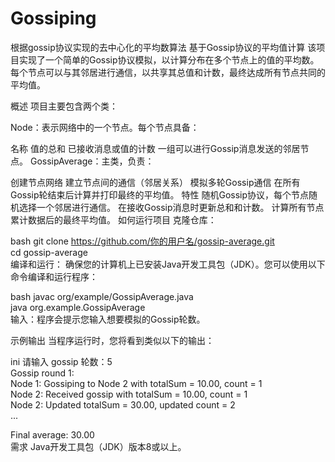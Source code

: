 # Gossiping
根据gossip协议实现的去中心化的平均数算法
基于Gossip协议的平均值计算
该项目实现了一个简单的Gossip协议模拟，以计算分布在多个节点上的值的平均数。每个节点可以与其邻居进行通信，以共享其总值和计数，最终达成所有节点共同的平均值。

概述
项目主要包含两个类：

Node：表示网络中的一个节点。每个节点具备：

名称
值的总和
已接收消息或值的计数
一组可以进行Gossip消息发送的邻居节点。
GossipAverage：主类，负责：

创建节点网络
建立节点间的通信（邻居关系）
模拟多轮Gossip通信
在所有Gossip轮结束后计算并打印最终的平均值。
特性
随机Gossip协议，每个节点随机选择一个邻居进行通信。
在接收Gossip消息时更新总和和计数。
计算所有节点累计数据后的最终平均值。
如何运行项目
克隆仓库：

bash
git clone https://github.com/你的用户名/gossip-average.git  
cd gossip-average  
编译和运行：
确保您的计算机上已安装Java开发工具包（JDK）。您可以使用以下命令编译和运行程序：

bash
javac org/example/GossipAverage.java  
java org.example.GossipAverage  
输入：程序会提示您输入想要模拟的Gossip轮数。

示例输出
当程序运行时，您将看到类似以下的输出：

ini
请输入 gossip 轮数：5  
Gossip round 1:  
Node 1: Gossiping to Node 2 with totalSum = 10.00, count = 1  
Node 2: Received gossip with totalSum = 10.00, count = 1  
Node 2: Updated totalSum = 30.00, updated count = 2  
...  

Final average: 30.00  
需求
Java开发工具包（JDK）版本8或以上。

